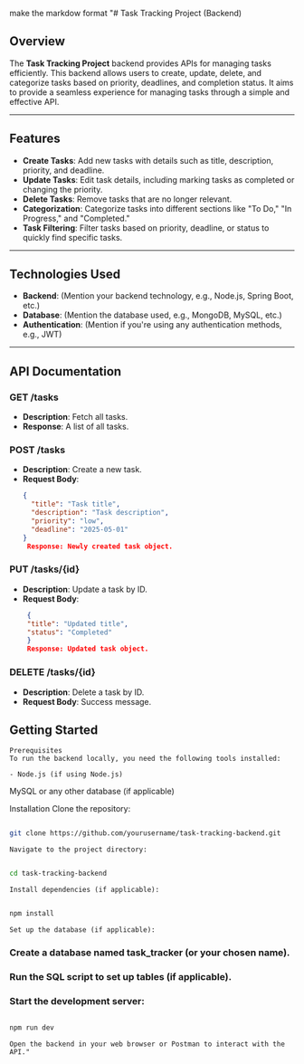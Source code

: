 make the markdow format  "# Task Tracking Project (Backend)

## Overview

The **Task Tracking Project** backend provides APIs for managing tasks efficiently. This backend allows users to create, update, delete, and categorize tasks based on priority, deadlines, and completion status. It aims to provide a seamless experience for managing tasks through a simple and effective API.

---

## Features

- **Create Tasks**: Add new tasks with details such as title, description, priority, and deadline.
- **Update Tasks**: Edit task details, including marking tasks as completed or changing the priority.
- **Delete Tasks**: Remove tasks that are no longer relevant.
- **Categorization**: Categorize tasks into different sections like "To Do," "In Progress," and "Completed."
- **Task Filtering**: Filter tasks based on priority, deadline, or status to quickly find specific tasks.

---

## Technologies Used

- **Backend**: (Mention your backend technology, e.g., Node.js, Spring Boot, etc.)
- **Database**: (Mention the database used, e.g., MongoDB, MySQL, etc.)
- **Authentication**: (Mention if you're using any authentication methods, e.g., JWT)

---

## API Documentation

### **GET /tasks**
- **Description**: Fetch all tasks.
- **Response**: A list of all tasks.

### **POST /tasks**
- **Description**: Create a new task.
- **Request Body**:
   ```json
   {
     "title": "Task title",
     "description": "Task description",
     "priority": "low",
     "deadline": "2025-05-01"
   }
    Response: Newly created task object.

### **PUT /tasks/{id}**
- **Description**:  Update a task by ID.
- **Request Body**:
   ```json
    {
    "title": "Updated title",
    "status": "Completed"
    }
    Response: Updated task object.

### **DELETE /tasks/{id}**
- **Description**:  Delete a task by ID.
- **Request Body**: Success message.

## Getting Started
    Prerequisites
    To run the backend locally, you need the following tools installed:

    - Node.js (if using Node.js)

MySQL or any other database (if applicable)

Installation
Clone the repository:

```bash

git clone https://github.com/yourusername/task-tracking-backend.git
```
    Navigate to the project directory:

```bash

cd task-tracking-backend
```
    Install dependencies (if applicable):

```bash

npm install
```
    Set up the database (if applicable):

### Create a database named task_tracker (or your chosen name).

### Run the SQL script to set up tables (if applicable).

### Start the development server:

```bash

npm run dev
```
    Open the backend in your web browser or Postman to interact with the API."